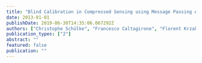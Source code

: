 ```yaml
---
title: "Blind Calibration in Compressed Sensing using Message Passing Algorithms"
date: 2013-01-01
publishDate: 2019-06-30T14:35:06.067292Z
authors: ["Christophe Schülke", "Francesco Caltagirone", "Florent Krzakala", "Lenka Zdeborová"]
publication_types: ["2"]
abstract: ""
featured: false
publication: ""
---
```


